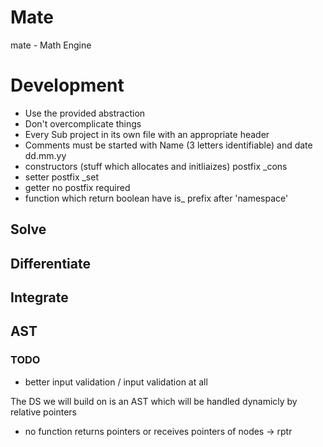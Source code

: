 # Mate
mate - Math Engine

# Development
- Use the provided abstraction
- Don't overcomplicate things
- Every Sub project in its own file with an appropriate header
- Comments must be started with Name (3 letters identifiable) and date dd.mm.yy
- constructors (stuff which allocates and initliaizes) postfix \_cons
- setter postfix \_set
- getter no postfix required
- function which return boolean have is_ prefix after 'namespace'


## Solve

## Differentiate

## Integrate

## AST

### TODO
- better input validation / input validation at all

The DS we will build on is an AST which will be handled dynamicly by relative pointers
- no function returns pointers or receives pointers of nodes -> rptr

